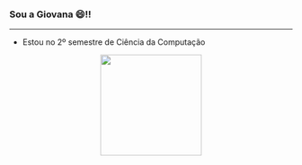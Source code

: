 ### Sou a Giovana 😄!!
_______________________________________________________________________________________________________________________________________________________________
- Estou no 2º semestre de Ciência da Computação


<div align="center">
  <a href="https://github.com/giamorim21" >
 
  <img height="180em" src="https://github-readme-stats.vercel.app/api/top-langs/?username=giamorim21&count_private=false&layout=compact&langs_count=7&theme=dracula"/>
</div>


